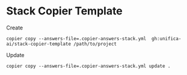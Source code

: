 # Stack Copier Template

Create

```
copier copy --answers-file=.copier-answers-stack.yml  gh:unifica-ai/stack-copier-template /path/to/project
```


Update

```
copier copy --answers-file=.copier-answers-stack.yml update .
```

